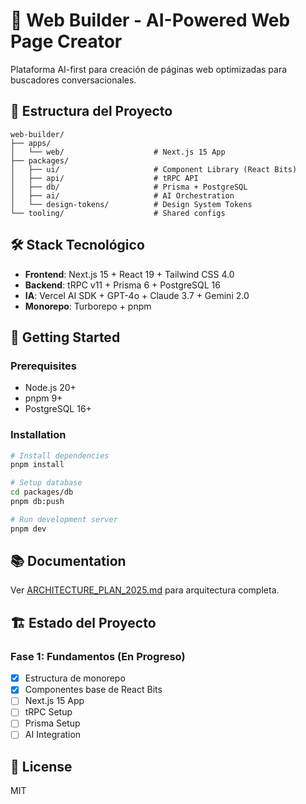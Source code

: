 # 🚀 Web Builder - AI-Powered Web Page Creator

Plataforma AI-first para creación de páginas web optimizadas para buscadores conversacionales.

## 📁 Estructura del Proyecto

```
web-builder/
├── apps/
│   └── web/                    # Next.js 15 App
├── packages/
│   ├── ui/                     # Component Library (React Bits)
│   ├── api/                    # tRPC API
│   ├── db/                     # Prisma + PostgreSQL
│   ├── ai/                     # AI Orchestration
│   └── design-tokens/          # Design System Tokens
└── tooling/                    # Shared configs
```

## 🛠️ Stack Tecnológico

- **Frontend**: Next.js 15 + React 19 + Tailwind CSS 4.0
- **Backend**: tRPC v11 + Prisma 6 + PostgreSQL 16
- **IA**: Vercel AI SDK + GPT-4o + Claude 3.7 + Gemini 2.0
- **Monorepo**: Turborepo + pnpm

## 🚀 Getting Started

### Prerequisites

- Node.js 20+
- pnpm 9+
- PostgreSQL 16+

### Installation

```bash
# Install dependencies
pnpm install

# Setup database
cd packages/db
pnpm db:push

# Run development server
pnpm dev
```

## 📚 Documentation

Ver [ARCHITECTURE_PLAN_2025.md](../Reactbits/ARCHITECTURE_PLAN_2025.md) para arquitectura completa.

## 🏗️ Estado del Proyecto

### Fase 1: Fundamentos (En Progreso)
- [x] Estructura de monorepo
- [x] Componentes base de React Bits
- [ ] Next.js 15 App
- [ ] tRPC Setup
- [ ] Prisma Setup
- [ ] AI Integration

## 📄 License

MIT
